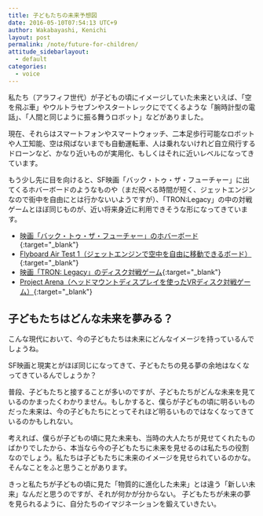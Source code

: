 ```yaml
---
title: 子どもたちの未来予想図
date: 2016-05-10T07:54:13 UTC+9
author: Wakabayashi, Kenichi
layout: post
permalink: /note/future-for-children/
attitude_sidebarlayout:
  - default
categories:
  - voice
---
```

私たち（アラフィフ世代）が子どもの頃にイメージしていた未来といえば、「空を飛ぶ車」やウルトラセブンやスタートレックにでてくるような「腕時計型の電話」、「人間と同じように振る舞うロボット」などがありました。

現在、それらはスマートフォンやスマートウォッチ、二本足歩行可能なロボットや人工知能、空は飛ばないまでも自動運転車、人は乗れないけれど自立飛行するドローンなど、かなり近いものが実用化、もしくはそれに近いレベルになってきています。

もう少し先に目を向けると、SF映画「バック・トゥ・ザ・フューチャー」に出てくるホバーボードのようなものや（まだ飛べる時間が短く、ジェットエンジンなので街中を自由にとは行かないいようですが）、「TRON:Legacy」の中の対戦ゲームとほぼ同じものが、近い将来身近に利用できそうな形になってきています。

- [映画「バック・トゥ・ザ・フューチャー」のホバーボード](https://youtu.be/TkyLnWm1iCs){:target="_blank"}
- [Flyboard Air Test 1（ジェットエンジンで空中を自由に移動できるボード）](https://youtu.be/KEDrMriKsFM){:target="_blank"}
- [映画「TRON: Legacy」のディスク対戦ゲーム](https://youtu.be/a2H6TRdHF_s){:target="_blank"}
- [Project Arena（ヘッドマウントディスプレイを使ったVRディスク対戦ゲーム）](https://youtu.be/SIfGuPW_mMs){:target="_blank"}

## 子どもたちはどんな未来を夢みる？
こんな現代において、今の子どもたちは未来にどんなイメージを持っているんでしょうね。

SF映画と現実とがほぼ同じになってきて、子どもたちの見る夢の余地はなくなってきているんでしょうか？

普段、子どもたちと接することが多いのですが、子どもたちがどんな未来を見ているのかまったくわかりません。もしかすると、僕らが子どもの頃に明るいものだった未来は、今の子どもたちにとってそれほど明るいものではなくなってきているのかもしれない。

考えれば、僕らが子どもの頃に見た未来も、当時の大人たちが見せてくれたものばかりでしたから、本当なら今の子どもたちに未来を見せるのは私たちの役割なのでしょう。私たちは子どもたちに未来のイメージを見せられているのかな。そんなことをふと思うことがあります。

きっと私たちが子どもの頃に見た「物質的に進化した未来」とは違う「新しい未来」なんだと思うのですが、それが何かが分からない。
子どもたちが未来の夢を見られるように、自分たちのイマジネーションを鍛えていきたい。